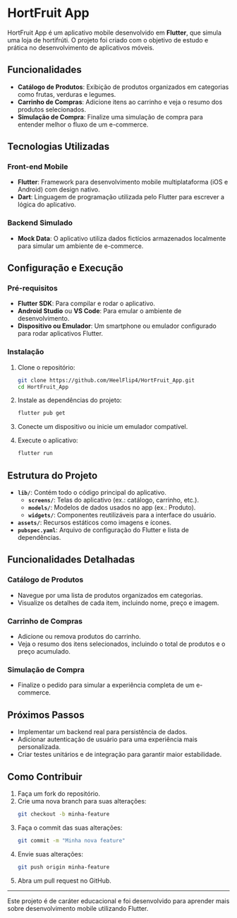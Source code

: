 # HortFruit App

HortFruit App é um aplicativo mobile desenvolvido em **Flutter**, que simula uma loja de hortifrúti. 
O projeto foi criado com o objetivo de estudo e prática no desenvolvimento de aplicativos móveis.

## Funcionalidades

- **Catálogo de Produtos**: Exibição de produtos organizados em categorias como frutas, verduras e legumes.
- **Carrinho de Compras**: Adicione itens ao carrinho e veja o resumo dos produtos selecionados.
- **Simulação de Compra**: Finalize uma simulação de compra para entender melhor o fluxo de um e-commerce.

## Tecnologias Utilizadas

### Front-end Mobile
- **Flutter**: Framework para desenvolvimento mobile multiplataforma (iOS e Android) com design nativo.
- **Dart**: Linguagem de programação utilizada pelo Flutter para escrever a lógica do aplicativo.

### Backend Simulado
- **Mock Data**: O aplicativo utiliza dados fictícios armazenados localmente para simular um ambiente de e-commerce.

## Configuração e Execução

### Pré-requisitos
- **Flutter SDK**: Para compilar e rodar o aplicativo.
- **Android Studio** ou **VS Code**: Para emular o ambiente de desenvolvimento.
- **Dispositivo ou Emulador**: Um smartphone ou emulador configurado para rodar aplicativos Flutter.

### Instalação

1. Clone o repositório:
   ```bash
   git clone https://github.com/HeelFlip4/HortFruit_App.git
   cd HortFruit_App
   ```

2. Instale as dependências do projeto:
   ```bash
   flutter pub get
   ```

3. Conecte um dispositivo ou inicie um emulador compatível.

4. Execute o aplicativo:
   ```bash
   flutter run
   ```

## Estrutura do Projeto

- **`lib/`**: Contém todo o código principal do aplicativo.
  - **`screens/`**: Telas do aplicativo (ex.: catálogo, carrinho, etc.).
  - **`models/`**: Modelos de dados usados no app (ex.: Produto).
  - **`widgets/`**: Componentes reutilizáveis para a interface do usuário.
- **`assets/`**: Recursos estáticos como imagens e ícones.
- **`pubspec.yaml`**: Arquivo de configuração do Flutter e lista de dependências.

## Funcionalidades Detalhadas

### Catálogo de Produtos
- Navegue por uma lista de produtos organizados em categorias.
- Visualize os detalhes de cada item, incluindo nome, preço e imagem.

### Carrinho de Compras
- Adicione ou remova produtos do carrinho.
- Veja o resumo dos itens selecionados, incluindo o total de produtos e o preço acumulado.

### Simulação de Compra
- Finalize o pedido para simular a experiência completa de um e-commerce.

## Próximos Passos

- Implementar um backend real para persistência de dados.
- Adicionar autenticação de usuário para uma experiência mais personalizada.
- Criar testes unitários e de integração para garantir maior estabilidade.

## Como Contribuir

1. Faça um fork do repositório.
2. Crie uma nova branch para suas alterações:
   ```bash
   git checkout -b minha-feature
   ```
3. Faça o commit das suas alterações:
   ```bash
   git commit -m "Minha nova feature"
   ```
4. Envie suas alterações:
   ```bash
   git push origin minha-feature
   ```
5. Abra um pull request no GitHub.

---

Este projeto é de caráter educacional e foi desenvolvido para aprender mais sobre desenvolvimento mobile utilizando Flutter.
